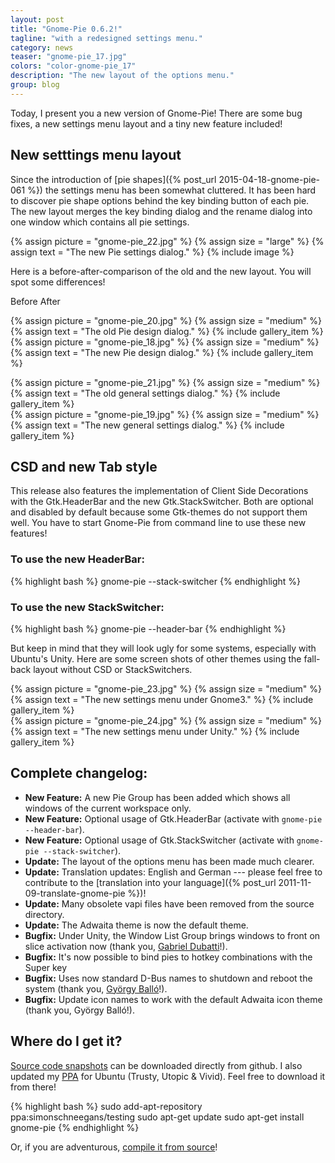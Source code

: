 ```yaml
---
layout: post
title: "Gnome-Pie 0.6.2!"
tagline: "with a redesigned settings menu."
category: news
teaser: "gnome-pie_17.jpg"
colors: "color-gnome-pie_17"
description: "The new layout of the options menu."
group: blog
---
```


Today, I present you a new version of Gnome-Pie! There are some bug fixes, a new settings menu layout and a tiny new feature included!

<!--more-->

## New setttings menu layout

Since the introduction of [pie shapes]({% post_url 2015-04-18-gnome-pie-061 %}) the settings menu has been somewhat cluttered. It has been hard to discover pie shape options behind the key binding button of each pie. The new layout merges the key binding dialog and the rename dialog into one window which contains all pie settings.

{% assign picture = "gnome-pie_22.jpg" %}
{% assign size = "large" %}
{% assign text = "The new Pie settings dialog." %}
{% include image %}

Here is a before-after-comparison of the old and the new layout. You will spot some differences!

Before <span class="pull-right">After</span>

<p>
    <div class="row magnific-gallery">
        <div class="col-xs-6">
            {% assign picture = "gnome-pie_20.jpg" %}
            {% assign size = "medium" %}
            {% assign text = "The old Pie design dialog." %}
            {% include gallery_item %}
        </div>
        <div class="col-xs-6">
            {% assign picture = "gnome-pie_18.jpg" %}
            {% assign size = "medium" %}
            {% assign text = "The new Pie design dialog." %}
            {% include gallery_item %}
        </div>
    </div>
</p>

<p>
    <div class="row magnific-gallery">
        <div class="col-xs-6">
            {% assign picture = "gnome-pie_21.jpg" %}
            {% assign size = "medium" %}
            {% assign text = "The old general settings dialog." %}
            {% include gallery_item %}
        </div>
        <div class="col-xs-6">
            {% assign picture = "gnome-pie_19.jpg" %}
            {% assign size = "medium" %}
            {% assign text = "The new general settings dialog." %}
            {% include gallery_item %}
        </div>
    </div>
</p>

## CSD and new Tab style

This release also features the implementation of Client Side Decorations with the Gtk.HeaderBar and the new Gtk.StackSwitcher. Both are optional and disabled by default because some Gtk-themes do not support them well. You have to start Gnome-Pie from command line to use these new features!

### To use the new HeaderBar:
<p></p>
{% highlight bash %}
gnome-pie --stack-switcher
{% endhighlight %}

### To use the new StackSwitcher:
<p></p>
{% highlight bash %}
gnome-pie --header-bar
{% endhighlight %}

But keep in mind that they will look ugly for some systems, especially with Ubuntu's Unity. Here are some screen shots of other themes using the fall-back layout without CSD or StackSwitchers.

<p>
    <div class="row magnific-gallery">
        <div class="col-xs-6">
            {% assign picture = "gnome-pie_23.jpg" %}
            {% assign size = "medium" %}
            {% assign text = "The new settings menu under Gnome3." %}
            {% include gallery_item %}
        </div>
        <div class="col-xs-6">
            {% assign picture = "gnome-pie_24.jpg" %}
            {% assign size = "medium" %}
            {% assign text = "The new settings menu under Unity." %}
            {% include gallery_item %}
        </div>
    </div>
</p>

## Complete changelog:

* **New Feature:** A new Pie Group has been added which shows all windows of the current workspace only.
* **New Feature:** Optional usage of Gtk.HeaderBar (activate with `gnome-pie --header-bar`).
* **New Feature:** Optional usage of Gtk.StackSwitcher (activate with `gnome-pie --stack-switcher`).
* **Update:** The layout of the options menu has been made much clearer.
* **Update:** Translation updates: English and German --- please feel free to contribute to the [translation into your language]({% post_url 2011-11-09-translate-gnome-pie %})!
* **Update:** Many obsolete vapi files have been removed from the source directory.
* **Update:** The Adwaita theme is now the default theme.
* **Bugfix:** Under Unity, the Window List Group brings windows to front on slice activation now (thank you, [Gabriel Dubatti](https://github.com/gabdub)!).
* **Bugfix:** It's now possible to bind pies to hotkey combinations with the Super key
* **Bugfix:** Uses now standard D-Bus names to shutdown and reboot the system (thank you, [György Balló](https://github.com/City-busz)!).
* **Bugfix:** Update icon names to work with the default Adwaita icon theme (thank you, György Balló!).

## Where do I get it?

[Source code snapshots](https://github.com/Simmesimme/Gnome-Pie/tags) can be downloaded directly from github. I also updated my [PPA](https://launchpad.net/~simonschneegans/+archive/ubuntu/testing) for Ubuntu (Trusty, Utopic & Vivid). Feel free to download it from there!

{% highlight bash %}
sudo add-apt-repository ppa:simonschneegans/testing
sudo apt-get update
sudo apt-get install gnome-pie
{% endhighlight %}

Or, if you are adventurous, [compile it from source](/gnome-pie.html#toc5)!
